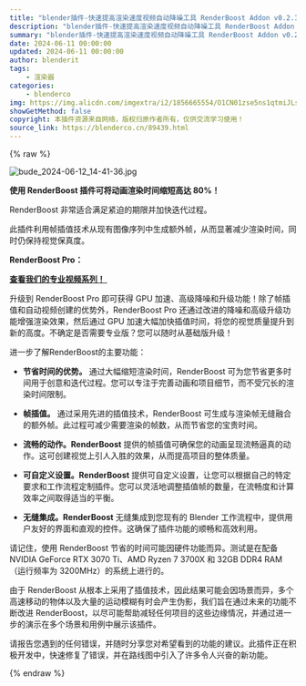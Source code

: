 ```yaml
---
title: "blender插件-快速提高渲染速度视频自动降噪工具 RenderBoost Addon v0.2.1"
description: "blender插件-快速提高渲染速度视频自动降噪工具 RenderBoost Addon v0.2.1"
summary: "blender插件-快速提高渲染速度视频自动降噪工具 RenderBoost Addon v0.2.1"
date: 2024-06-11 00:00:00
updated: 2024-06-11 00:00:00
author: blenderit
tags: 
    - 渲染器
categories:
    - blenderco
img: https://img.alicdn.com/imgextra/i2/1856665554/O1CN01zse5ns1qtmiJLsIHZ_!!1856665554.jpg
showGetMethod: false
copyright: 本插件资源来自网络，版权归原作者所有，仅供交流学习使用！
source_link: https://blenderco.cn/89439.html
---
```


{% raw %}
<p><img src="https://img.alicdn.com/imgextra/i2/1856665554/O1CN01zse5ns1qtmiJLsIHZ_!!1856665554.jpg" alt="bude_2024-06-12_14-41-36.jpg"></p><p style="font-weight: 400;"><b><strong>使用 RenderBoost 插件可将动画渲染时间缩短高达 80%！</strong></b></p><p style="font-weight: 400;">RenderBoost 非常适合满足紧迫的期限并加快迭代过程。</p><p style="font-weight: 400;">此插件利用帧插值技术从现有图像序列中生成额外帧，从而显著减少渲染时间，同时仍保持视觉保真度。</p><p style="font-weight: 400;"><b><strong>RenderBoost Pro：</strong></b></p><p style="font-weight: 400;"><b><strong><a href="https://youtube.com/playlist?list=PLs3-uvoYtQ5F_ZpifxwwpwjJ1jV1i_9qq&amp;si=jwzRReLvI_wSmiXN">查看我们的专业视频系列！ </a></strong></b></p><p style="font-weight: 400;">升级到 RenderBoost Pro 即可获得 GPU 加速、高级降噪和升级功能！除了帧插值和自动视频创建的优势外，RenderBoost Pro 还通过改进的降噪和高级升级功能增强渲染效果，然后通过 GPU 加速大幅加快插值时间，将您的视觉质量提升到新的高度。不确定是否需要专业版？您可以随时从基础版升级！</p><p style="font-weight: 400;">进一步了解RenderBoost的主要功能：</p><ul style="font-weight: 400;">
<li><b><strong>节省时间的优势。</strong></b> 通过大幅缩短渲染时间，RenderBoost 可为您节省更多时间用于创意和迭代过程。您可以专注于完善动画和项目细节，而不受冗长的渲染时间限制。</li>
</ul><ul style="font-weight: 400;">
<li><b><strong>帧插值。</strong></b> 通过采用先进的插值技术，RenderBoost 可生成与渲染帧无缝融合的额外帧。此过程可减少需要渲染的帧数，从而节省您的宝贵时间。</li>
</ul><ul style="font-weight: 400;">
<li><b><strong>流畅的动作。RenderBoost</strong></b> 提供的帧插值可确保您的动画呈现流畅逼真的动作。这可创建视觉上引人入胜的效果，从而提高项目的整体质量。</li>
</ul><ul style="font-weight: 400;">
<li><b><strong>可自定义设置。RenderBoost</strong></b> 提供可自定义设置，让您可以根据自己的特定要求和工作流程定制插件。您可以灵活地调整插值帧的数量，在流畅度和计算效率之间取得适当的平衡。</li>
</ul><ul style="font-weight: 400;">
<li><b><strong>无缝集成。RenderBoost</strong></b> 无缝集成到您现有的 Blender 工作流程中，提供用户友好的界面和直观的控件。这确保了插件功能的顺畅和高效利用。</li>
</ul><p style="font-weight: 400;">请记住，使用 RenderBoost 节省的时间可能因硬件功能而异。测试是在配备 NVIDIA GeForce RTX 3070 Ti、AMD Ryzen 7 3700X 和 32GB DDR4 RAM（运行频率为 3200MHz）的系统上进行的。</p><p style="font-weight: 400;">由于 RenderBoost 从根本上采用了插值技术，因此结果可能会因场景而异，多个高速移动的物体以及大量的运动模糊有时会产生伪影，我们旨在通过未来的功能不断改进 RenderBoost，以尽可能帮助减轻任何项目的这些边缘情况，并通过进一步的演示在多个场景和用例中展示该插件。</p><p style="font-weight: 400;">请报告您遇到的任何错误，并随时分享您对希望看到的功能的建议。此插件正在积极开发中，快速修复了错误，并在路线图中引入了许多令人兴奋的新功能。</p>
<div style="display: none">blenderco</div>
{% endraw %}